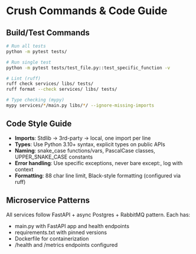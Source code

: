 # Crush Commands & Code Guide

## Build/Test Commands
```bash
# Run all tests
python -m pytest tests/

# Run single test
python -m pytest tests/test_file.py::test_specific_function -v

# Lint (ruff)
ruff check services/ libs/ tests/
ruff format --check services/ libs/ tests/

# Type checking (mypy)
mypy services/*/main.py libs/*/ --ignore-missing-imports
```

## Code Style Guide
- **Imports**: Stdlib → 3rd-party → local, one import per line
- **Types**: Use Python 3.10+ syntax, explicit types on public APIs
- **Naming**: snake_case functions/vars, PascalCase classes, UPPER_SNAKE_CASE constants
- **Error handling**: Use specific exceptions, never bare except:, log with context
- **Formatting**: 88 char line limit, Black-style formatting (configured via ruff)

## Microservice Patterns
All services follow FastAPI + async Postgres + RabbitMQ pattern. Each has:
- main.py with FastAPI app and health endpoints
- requirements.txt with pinned versions
- Dockerfile for containerization
- /health and /metrics endpoints configured